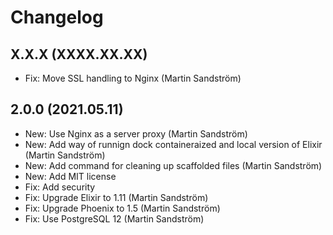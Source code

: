# Changelog

## X.X.X (XXXX.XX.XX)

- Fix: Move SSL handling to Nginx (Martin Sandström)


## 2.0.0 (2021.05.11)

- New: Use Nginx as a server proxy (Martin Sandström)
- New: Add way of runnign dock containeraized and local version of Elixir (Martin Sandström)
- New: Add command for cleaning up scaffolded files (Martin Sandström)
- New: Add MIT license
- Fix: Add security
- Fix: Upgrade Elixir to 1.11 (Martin Sandström)
- Fix: Upgrade Phoenix to 1.5 (Martin Sandström)
- Fix: Use PostgreSQL 12 (Martin Sandström)
